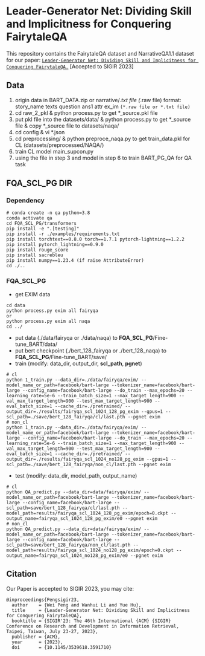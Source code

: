 # Leader-Generator Net: Dividing Skill and Implicitness for Conquering FairytaleQA

This repository contains the FairytaleQA dataset and NarrativeQA1.1 dataset for our paper: [```Leader-Generator Net: Dividing Skill and Implicitness for Conquering FairytaleQA.```]( ) [Accepted to SIGIR 2023]

## Data

1. origin data in BART_DATA.zip or narrative/*.txt file (*.raw file) format: story_name <SEP> texts <SEP> question <SEP> ans1 <SEP> attr <SEP> ex_im
`(*.raw file or *.txt file)`
2. cd raw_2_pkl & python process.py to get *_source.pkl file
3. put pkl file into the datasets/data/ & python process.py to get *_source file & copy *_source file to datasets/naqa/
4. cd config & vi *.json
5. cd preprocessing/ & python preproce_naqa.py to get train_data.pkl for CL (datasets/preprocessed/NAQA/)
6. train CL model main_supcon.py
7. using the file in step 3 and model in step 6 to train BART_PG_QA for QA task


## FQA_SCL_PG DIR
### Dependency
```
# conda create -n qa python=3.8
conda activate qa
cd FQA_SCL_PG/transformers
pip install -e ".[testing]"
pip install -r ./examples/requirements.txt
pip install torchtext==0.8.0 torch==1.7.1 pytorch-lightning==1.2.2
pip install pytorch_lightning==0.9.0
pip install rouge_score
pip install sacrebleu
pip install numpy==1.23.4 (if raise AttributeError)
cd ./..
```

### FQA_SCL_PG
- get EXIM data
```
cd data
python process.py exim all fairyqa
or
python process.py exim all naqa
cd ../
```
- put data (./data/fairyqa or ./data/naqa) to **FQA_SCL_PG**/Fine-tune_BART/data/
- put bert checkpoint (./bert_128_fairyqa or ./bert_128_naqa) to **FQA_SCL_PG**/Fine-tune_BART/save/
- train (modify: data_dir, output_dir, **scl_path**, **pgnet**)
```
# cl
python 1_train.py --data_dir=./data/fairyqa/exim/ --model_name_or_path=facebook/bart-large --tokenizer_name=facebook/bart-large --config_name=facebook/bart-large --do_train --max_epochs=20 --learning_rate=5e-6 --train_batch_size=1 --max_target_length=900 --val_max_target_length=900 --test_max_target_length=900 --eval_batch_size=1 --cache_dir=./pretrained/ --output_dir=./results/fairyqa_scl_1024_128_pg_exim --gpus=1 --scl_path=./save/bert_128_fairyqa/cl/last.pth --pgnet exim
# non_cl
python 1_train.py --data_dir=./data/fairyqa/exim/ --model_name_or_path=facebook/bart-large --tokenizer_name=facebook/bart-large --config_name=facebook/bart-large --do_train --max_epochs=20 --learning_rate=5e-6 --train_batch_size=1 --max_target_length=900 --val_max_target_length=900 --test_max_target_length=900 --eval_batch_size=1 --cache_dir=./pretrained/ --output_dir=./results/fairyqa_scl_1024_no128_pg_exim --gpus=1 --scl_path=./save/bert_128_fairyqa/non_cl/last.pth --pgnet exim
```
- test (modify: data_dir, model_path, output_name)
```
# cl
python QA_predict.py --data_dir=data/fairyqa/exim/ --model_name_or_path=facebook/bart-large --tokenizer_name=facebook/bart-large --config_name=facebook/bart-large --scl_path=save/bert_128_fairyqa/cl/last.pth --model_path=results/fairyqa_scl_1024_128_pg_exim/epoch=0.ckpt --output_name=fairyqa_scl_1024_128_pg_exim/e0 --pgnet exim
# non_cl
python QA_predict.py --data_dir=data/fairyqa/exim/ --model_name_or_path=facebook/bart-large --tokenizer_name=facebook/bart-large --config_name=facebook/bart-large --scl_path=save/bert_128_fairyqa/non_cl/last.pth --model_path=results/fairyqa_scl_1024_no128_pg_exim/epoch=0.ckpt --output_name=fairyqa_scl_1024_no128_pg_exim/e0 --pgnet exim
```

## Citation
Our Paper is accepted to SIGIR 2023, you may cite:
```
@inproceedings{Pengsigir23,
  author    = {Wei Peng and Wanhui Li and Yue Hu},
  title     = {Leader-Generator Net: Dividing Skill and Implicitness for Conquering FairytaleQA},
  booktitle = {SIGIR'23: The 46th International {ACM} {SIGIR} Conference on Research and Development in Information Retrieval, Taipei, Taiwan, July 23-27, 2023},
  publisher = {ACM},
  year      = {2023},
  doi       = {10.1145/3539618.3591710}
```
